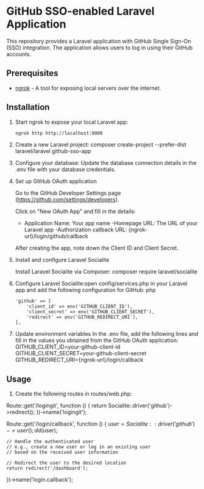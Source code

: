 # GitHub SSO-enabled Laravel Application

This repository provides a Laravel application with GitHub Single Sign-On (SSO) integration. The application allows users to log in using their GitHub accounts.

## Prerequisites

-   [ngrok](https://ngrok.com) - A tool for exposing local servers over the internet.

## Installation

1.  Start ngrok to expose your local Laravel app:

    ```bash
    ngrok http http://localhost:8000

    ```

2.  Create a new Laravel project:
    composer create-project --prefer-dist laravel/laravel github-sso-app

3.  Configure your database:
    Update the database connection details in the .env file with your database credentials.

4.  Set up GitHub OAuth application

    Go to the GitHub Developer Settings page (https://github.com/settings/developers).

    Click on "New OAuth App" and fill in the details:

    - Application Name: Your app name
      -Homepage URL: The URL of your Laravel app
      -Authorization callback URL: {ngrok-url}/login/github/callback

    After creating the app, note down the Client ID and Client Secret.

5.  Install and configure Laravel Socialite

    Install Laravel Socialite via Composer: composer require laravel/socialite

6.  Configure Laravel Socialite:open config/services.php in your Laravel app and add the following configuration for GitHub:
    php

        'github' => [
            'client_id' => env('GITHUB_CLIENT_ID'),
            'client_secret' => env('GITHUB_CLIENT_SECRET'),
            'redirect' => env('GITHUB_REDIRECT_URI'),
        ],

7.  Update environment variables
    In the .env file, add the following lines and fill in the values you obtained from the GitHub OAuth application:
    GITHUB_CLIENT_ID=your-github-client-id
    GITHUB_CLIENT_SECRET=your-github-client-secret
    GITHUB_REDIRECT_URI={ngrok-url}/login/callback

## Usage

1. Create the following routes in routes/web.php:

Route::get('/logingit', function () {
return Socialite::driver('github')->redirect();
})->name('logingit');

Route::get('/login/callback', function () {
$user = Socialite::driver('github')->user();
    dd($user);

    // Handle the authenticated user
    // e.g., create a new user or log in an existing user
    // based on the received user information

    // Redirect the user to the desired location
    return redirect('/dashboard');

})->name('login.callback');

